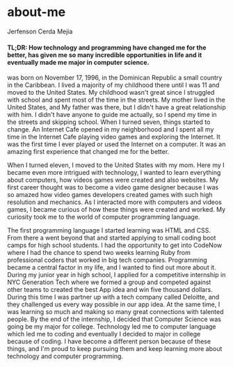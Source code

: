 # about-me

Jerfenson Cerda Mejia

#### TL;DR: How technology and programming have changed me for the better, has given me so many incredible opportunities in life and it eventually made me major in computer science.

was born on November 17, 1996, in the Dominican Republic a small country in the Caribbean. I lived a majority of my childhood there until I was 11 and moved to the United States. My childhood wasn't great since I struggled with school and spent most of the time in the streets. My mother lived in the United States, and My father was there, but I didn't have a great relationship with him. I didn't have anyone to guide me actually, so I spend my time in the streets and skipping school. When I turned seven, things started to change. An Internet Cafe opened in my neighborhood and I spent all my time in the Internet Cafe playing video games and exploring the Internet. It was the first time I ever played or used the Internet on a computer. It was an amazing first experience that changed me for the better.

When I turned eleven, I moved to the United States with my mom. Here my I became even more intrigued with technology, I wanted to learn everything about computers, how videos games were created and also websites. My first career thought was to become a video game designer because I was so amazed how video games developers created games with such high resolution and mechanics. As I interacted more with computers and videos games, I became curious of how these things were created and worked. My curiosity took me to the world of computer programming language.

The first programming language I started learning was HTML and CSS. From there a went beyond that and started applying to small coding boot camps for high school students. I had the opportunity to get into CodeNow where I had the chance to spend two weeks learning Ruby from professional coders that worked in big tech companies. Programming became a central factor in my life, and I wanted to find out more about it. During my junior year in high school, I applied for a competitive internship in NYC Generation Tech where we formed a group and competed against other teams to created the best App idea and win five thousand dollars. During this time I was partner up with a tech company called Deloitte, and they challenged us every way possible in our app idea. At the same time, I was learning so much and making so many great connections with talented people.  By the end of the internship, I decided that Computer Science was going be my major for college. Technology led me to computer language which led me to coding and eventually I decided to major in college because of coding. I have become a different person because of these things, and I'm proud to keep pursuing them and keep learning more about technology and computer programming.

